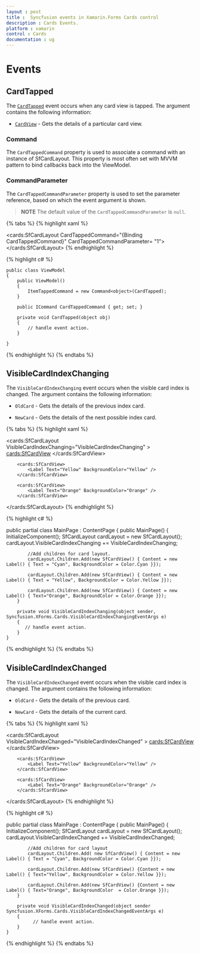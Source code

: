 ```yaml
---
layout : post
title :  Syncfusion events in Xamarin.Forms Cards control
description : Cards Events.
platform : xamarin
control : Cards
documentation : ug
---
```


# Events

## CardTapped

The [`CardTapped`](https://help.syncfusion.com/cr/xamarin/Syncfusion.Cards.XForms~Syncfusion.XForms.Cards.SfCardLayout~CardTapped_EV.html) event occurs when any card view is tapped. The argument contains the following information:

* [`CardView`](https://help.syncfusion.com/cr/xamarin/Syncfusion.Cards.XForms~Syncfusion.XForms.Cards.SfCardView.html) - Gets the details of a particular card view.

### Command

The `CardTappedCommand` property is used to associate a command with an instance of SfCardLayout. This property is most often set with MVVM pattern to bind callbacks back into the ViewModel.

### CommandParameter

The `CardTappedCommandParameter` property is used to set the parameter reference, based on which the event argument is shown.

>**NOTE**
The default value of the `CardTappedCommandParameter` is `null`.

{% tabs %}
{% highlight xaml %}

<cards:SfCardLayout CardTappedCommand="{Binding CardTappedCommand}" CardTappedCommandParameter= "1">
             <!--Add children for card layout-->
</cards:SfCardLayout>
{% endhighlight %}

{% highlight c# %}

    public class ViewModel
    {
        public ViewModel()
        {
            ItemTappedCommand = new Command<object>(CardTapped);
        }

        public ICommand CardTappedCommand { get; set; }

        private void CardTapped(object obj)
        {
            // handle event action.
        }

    }

{% endhighlight %}
{% endtabs %}

## VisibleCardIndexChanging

The `VisibleCardIndexChanging` event occurs when the visible card index is changed. The argument contains the following information:

* `OldCard` - Gets the details of the previous index card.

* `NewCard` - Gets the details of the next possible index card.

{% tabs %}
{% highlight xaml %}

<cards:SfCardLayout VisibleCardIndexChanging="VisibleCardIndexChanging" >
		<cards:SfCardView>
			<Label Text="Cyan" BackgroundColor="Cyan" />
		</cards:SfCardView>

		<cards:SfCardView>
			<Label Text="Yellow" BackgroundColor="Yellow" />
		</cards:SfCardView>

		<cards:SfCardView>
			<Label Text="Orange" BackgroundColor="Orange" />
		</cards:SfCardView>
</cards:SfCardLayout>
{% endhighlight %}

{% highlight c# %}

public partial class MainPage : ContentPage
    {
        public MainPage()
        {
            InitializeComponent();
			SfCardLayout cardLayout = new SfCardLayout();
            cardLayout.VisibleCardIndexChanging += VisibleCardIndexChanging;

            //Add children for card layout. 
            cardLayout.Children.Add(new SfCardView() { Content = new Label() { Text = "Cyan", BackgroundColor = Color.Cyan }});

            cardLayout.Children.Add(new SfCardView() { Content = new Label() { Text = "Yellow", BackgroundColor = Color.Yellow }});

            cardLayout.Children.Add(new SfCardView() { Content = new Label() { Text="Orange", BackgroundColor = Color.Orange }});
        }

        private void VisibleCardIndexChanging(object sender, Syncfusion.XForms.Cards.VisibleCardIndexChangingEventArgs e)
        {
           // handle event action.
        }
	}


{% endhighlight %}
{% endtabs %}

## VisibleCardIndexChanged

The `VisibleCardIndexChanged` event occurs when the visible card index is changed. The argument contains the following information:

* `OldCard` - Gets the details of the previous card.

* `NewCard` - Gets the details of the current card.

{% tabs %}
{% highlight xaml %}

<cards:SfCardLayout VisibleCardIndexChanged="VisibleCardIndexChanged" >
		<cards:SfCardView>
			<Label Text="Cyan" BackgroundColor="Cyan" />
		</cards:SfCardView>

		<cards:SfCardView>
			<Label Text="Yellow" BackgroundColor="Yellow" />
		</cards:SfCardView>

		<cards:SfCardView>
			<Label Text="Orange" BackgroundColor="Orange" />
		</cards:SfCardView>
</cards:SfCardLayout>
{% endhighlight %}

{% highlight c# %}

public partial class MainPage : ContentPage
    {
        public MainPage()
        {
            InitializeComponent();
			SfCardLayout cardLayout = new SfCardLayout();
            cardLayout.VisibleCardIndexChanged += VisibleCardIndexChanged;

            //Add children for card layout 
            cardLayout.Children.Add( new SfCardView() { Content = new Label() { Text = "Cyan", BackgroundColor = Color.Cyan }});

            cardLayout.Children.Add(new SfCardView() {Content = new Label() { Text="Yellow", BackgroundColor = Color.Yellow }});

            cardLayout.Children.Add(new SfCardView() {Content = new Label() { Text="Orange", BackgroundColor  = Color.Orange }});
        }

        private void VisibleCardIndexChanged(object sender Syncfusion.XForms.Cards.VisibleCardIndexChangedEventArgs e)
        {
              // handle event action.
        }
	}


{% endhighlight %}
{% endtabs %}